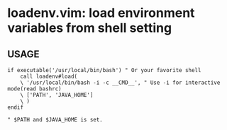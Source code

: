 # loadenv.vim: load environment variables from shell setting

## USAGE

```vim
if executable('/usr/local/bin/bash') " Or your favorite shell
	call loadenv#load(
	\ '/usr/local/bin/bash -i -c __CMD__', " Use -i for interactive mode(read bashrc)
	\ ['PATH', 'JAVA_HOME']
	\ )
endif

" $PATH and $JAVA_HOME is set.
```
